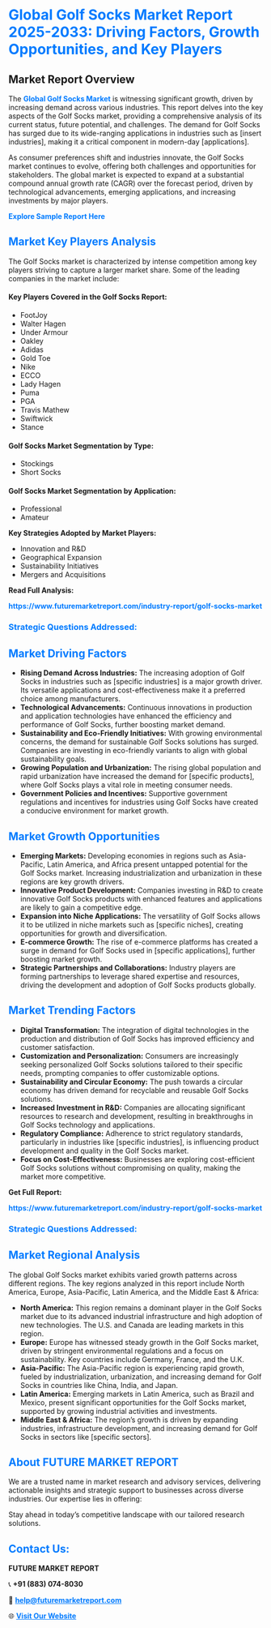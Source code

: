 <h1 style="color: #007BFF;">Global Golf Socks Market Report 2025-2033: Driving Factors, Growth Opportunities, and Key Players</h1>

<section id="overview">
<h2>Market Report Overview</h2>
<p>The <a href="https://www.futuremarketreport.com/industry-report/golf-socks-market" style="color: #007BFF; text-decoration: none;"><strong>Global Golf Socks Market</strong></a> is witnessing significant growth, driven by increasing demand across various industries. This report delves into the key aspects of the Golf Socks market, providing a comprehensive analysis of its current status, future potential, and challenges. The demand for Golf Socks has surged due to its wide-ranging applications in industries such as [insert industries], making it a critical component in modern-day [applications].</p>
<p>As consumer preferences shift and industries innovate, the Golf Socks market continues to evolve, offering both challenges and opportunities for stakeholders. The global market is expected to expand at a substantial compound annual growth rate (CAGR) over the forecast period, driven by technological advancements, emerging applications, and increasing investments by major players.</p>
</section>

<section id="overview">
<p><a href="https://www.futuremarketreport.com/request-sample/reportId=90026" style="color: #007BFF; text-decoration: none;"><strong>Explore Sample Report Here</strong></a></p>
</section>

<section id="key-players">
<h2 style="color: #007BFF;">Market Key Players Analysis</h2>
<p>The Golf Socks market is characterized by intense competition among key players striving to capture a larger market share. Some of the leading companies in the market include:</p>
<h4>Key Players Covered in the Golf Socks Report:</h4>
<ul><li>FootJoy</li><li>Walter Hagen</li><li>Under Armour</li><li>Oakley</li><li>Adidas</li><li>Gold Toe</li><li>Nike</li><li>ECCO</li><li>Lady Hagen</li><li>Puma</li><li>PGA</li><li>Travis Mathew</li><li>Swiftwick</li><li>Stance</li></ul>
<h4>Golf Socks Market Segmentation by Type:</h4>
<ul><li>Stockings</li><li>Short Socks</li></ul>

<h4>Golf Socks Market Segmentation by Application:</h4>
<ul><li>Professional</li><li>Amateur</li></ul>
<p><strong>Key Strategies Adopted by Market Players:</strong></p>
<ul>
<li>Innovation and R&D</li>
<li>Geographical Expansion</li>
<li>Sustainability Initiatives</li>
<li>Mergers and Acquisitions</li>
</ul>
</section>

<section>
<p><strong>Read Full Analysis: </strong></p><a href="https://www.futuremarketreport.com/industry-report/golf-socks-market" style="color: #007BFF; text-decoration: none;"><strong>https://www.futuremarketreport.com/industry-report/golf-socks-market</strong></a>
<h3 style="color: #007BFF;">Strategic Questions Addressed:</h3>
</section>

<section id="driving-factors">
<h2 style="color: #007BFF;">Market Driving Factors</h2>
<ul>
<li><strong>Rising Demand Across Industries:</strong> The increasing adoption of Golf Socks in industries such as [specific industries] is a major growth driver. Its versatile applications and cost-effectiveness make it a preferred choice among manufacturers.</li>
<li><strong>Technological Advancements:</strong> Continuous innovations in production and application technologies have enhanced the efficiency and performance of Golf Socks, further boosting market demand.</li>
<li><strong>Sustainability and Eco-Friendly Initiatives:</strong> With growing environmental concerns, the demand for sustainable Golf Socks solutions has surged. Companies are investing in eco-friendly variants to align with global sustainability goals.</li>
<li><strong>Growing Population and Urbanization:</strong> The rising global population and rapid urbanization have increased the demand for [specific products], where Golf Socks plays a vital role in meeting consumer needs.</li>
<li><strong>Government Policies and Incentives:</strong> Supportive government regulations and incentives for industries using Golf Socks have created a conducive environment for market growth.</li>
</ul>
</section>

<section id="growth-opportunities">
<h2 style="color: #007BFF;">Market Growth Opportunities</h2>
<ul>
<li><strong>Emerging Markets:</strong> Developing economies in regions such as Asia-Pacific, Latin America, and Africa present untapped potential for the Golf Socks market. Increasing industrialization and urbanization in these regions are key growth drivers.</li>
<li><strong>Innovative Product Development:</strong> Companies investing in R&D to create innovative Golf Socks products with enhanced features and applications are likely to gain a competitive edge.</li>
<li><strong>Expansion into Niche Applications:</strong> The versatility of Golf Socks allows it to be utilized in niche markets such as [specific niches], creating opportunities for growth and diversification.</li>
<li><strong>E-commerce Growth:</strong> The rise of e-commerce platforms has created a surge in demand for Golf Socks used in [specific applications], further boosting market growth.</li>
<li><strong>Strategic Partnerships and Collaborations:</strong> Industry players are forming partnerships to leverage shared expertise and resources, driving the development and adoption of Golf Socks products globally.</li>
</ul>
</section>

<section id="trending-factors">
<h2 style="color: #007BFF;">Market Trending Factors</h2>
<ul>
<li><strong>Digital Transformation:</strong> The integration of digital technologies in the production and distribution of Golf Socks has improved efficiency and customer satisfaction.</li>
<li><strong>Customization and Personalization:</strong> Consumers are increasingly seeking personalized Golf Socks solutions tailored to their specific needs, prompting companies to offer customizable options.</li>
<li><strong>Sustainability and Circular Economy:</strong> The push towards a circular economy has driven demand for recyclable and reusable Golf Socks solutions.</li>
<li><strong>Increased Investment in R&D:</strong> Companies are allocating significant resources to research and development, resulting in breakthroughs in Golf Socks technology and applications.</li>
<li><strong>Regulatory Compliance:</strong> Adherence to strict regulatory standards, particularly in industries like [specific industries], is influencing product development and quality in the Golf Socks market.</li>
<li><strong>Focus on Cost-Effectiveness:</strong> Businesses are exploring cost-efficient Golf Socks solutions without compromising on quality, making the market more competitive.</li>
</ul>
</section>

<section>
<p><strong>Get Full Report: </strong></p><a href="https://www.futuremarketreport.com/industry-report/golf-socks-market" style="color: #007BFF; text-decoration: none;"><strong>https://www.futuremarketreport.com/industry-report/golf-socks-market</strong></a>
<h3 style="color: #007BFF;">Strategic Questions Addressed:</h3>
</section>


<section id="regional-analysis">
<h2 style="color: #007BFF;">Market Regional Analysis</h2>
<p>The global Golf Socks market exhibits varied growth patterns across different regions. The key regions analyzed in this report include North America, Europe, Asia-Pacific, Latin America, and the Middle East & Africa:</p>
<ul>
<li><strong>North America:</strong> This region remains a dominant player in the Golf Socks market due to its advanced industrial infrastructure and high adoption of new technologies. The U.S. and Canada are leading markets in this region.</li>
<li><strong>Europe:</strong> Europe has witnessed steady growth in the Golf Socks market, driven by stringent environmental regulations and a focus on sustainability. Key countries include Germany, France, and the U.K.</li>
<li><strong>Asia-Pacific:</strong> The Asia-Pacific region is experiencing rapid growth, fueled by industrialization, urbanization, and increasing demand for Golf Socks in countries like China, India, and Japan.</li>
<li><strong>Latin America:</strong> Emerging markets in Latin America, such as Brazil and Mexico, present significant opportunities for the Golf Socks market, supported by growing industrial activities and investments.</li>
<li><strong>Middle East & Africa:</strong> The region’s growth is driven by expanding industries, infrastructure development, and increasing demand for Golf Socks in sectors like [specific sectors].</li>
</ul>
</section>

<footer>
<h2 style="color: #007BFF;">About FUTURE MARKET REPORT</h2>
<p>We are a trusted name in market research and advisory services, delivering actionable insights and strategic support to businesses across diverse industries. Our expertise lies in offering:</p>

<p>Stay ahead in today’s competitive landscape with our tailored research solutions.</p>

<h2 style="color: #007BFF;">Contact Us:</h2>
<p><strong>FUTURE MARKET REPORT</strong></p>
<p>📞 <strong>+91 (883) 074-8030</strong></p>
<p>📧 <strong><a href="mailto:help@futuremarketreport.com" style="color: #007BFF;">help@futuremarketreport.com</a></strong></p>
<p>🌐 <strong><a href="https://www.futuremarketreport.com/" style="color: #007BFF;">Visit Our Website</a></strong></p>
</footer>